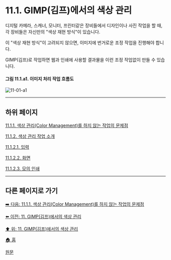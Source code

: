 # 11.1. GIMP(김프)에서의 색상 관리
디지털 카메라, 스캐너, 모니터, 프린터같은 장비들에서 디자인이나 사진 작업을 할 때, 각 장비들은 자신만의 "색상 재현 방식"이 있습니다.

이 "색상 재현 방식"이 고려되지 않으면, 이미지에 번거로운 조정 작업을 진행해야 합니다.

GIMP(김프)로 작업하면 웹과 인쇄에 사용할 결과물을 이런 조정 작업없이 만들 수 있습니다.

#### 그림 11.1.a1. 이미지 처리 작업 흐름도
![11-01-a1](https://github.com/wonder13662/gimp/assets/15767104/47834e4b-d654-4209-a515-35a9e53ad97d)

***

## 하위 페이지

[11.1.1. 색상 관리(Color Management)를 하지 않는 작업의 문제점](./11-01-01-problems_of_a_non_color_managed_workflow.md)

[11.1.2. 색상 관리 작업 소개](./11-01-02-00-introduction_to_a_color_managed_workflow.md)

[11.1.2.1. 입력](./11-01-02-01-input.md)

[11.1.2.2. 화면](./11-01-02-02-display.md)

[11.1.2.3. 모의 인쇄](./11-01-02-03-print_simulation.md)

***

## 다른 페이지로 가기

[➡️ 다음: 11.1.1. 색상 관리(Color Management)를 하지 않는 작업의 문제점](./11-01-01-problems_of_a_non_color_managed_workflow.md)

[⬅️ 이전: 11. GIMP(김프)에서의 색상 관리](./11-00-color-management-with-gimp.md)

[⬆️ 위: 11. GIMP(김프)에서의 색상 관리](./11-00-color-management-with-gimp.md)

[🏠 홈](./00-home.md)

[원문](https://docs.gimp.org/2.10/ko/gimp-imaging-color-management.html#gimp-concepts-color-management)
